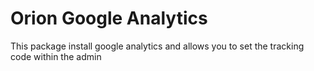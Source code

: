 # Orion Google Analytics

This package install google analytics and allows you to set the tracking code within the admin